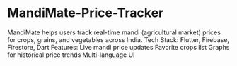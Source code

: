 # MandiMate-Price-Tracker
MandiMate helps users track real-time mandi (agricultural market) prices for crops, grains, and vegetables across India.  Tech Stack: Flutter, Firebase, Firestore, Dart  Features:  Live mandi price updates  Favorite crops list  Graphs for historical price trends  Multi-language UI   
